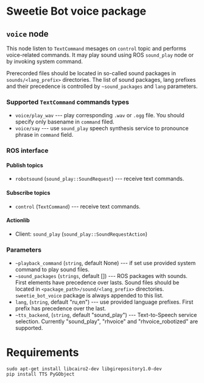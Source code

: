 Sweetie Bot voice package 
=========================

`voice` node
------------------

This node listen to `TextCommand` mesages on `control` topic and performs voice-related commands.
It may play sound using ROS `sound_play` node or by invoking system command.

Prerecorded files should be located in so-called sound packages in `sounds/<lang_prefix>` directories.
The list of sound packages, lang prefixes and their precedence is controlled by `~sound_packages` and `lang`
parameters.


### Supported `TextCommand` commands types

* `voice/play_wav` --- play corresponding `.wav` or `.ogg` file. You should specify only basename in `command` filed.
* `voice/say` --- use `sound_play` speech synthesis service to pronounce phrase in `command` field.

### ROS interface

#### Publish topics

* `robotsound` (`sound_play::SoundRequest`) --- receive text commands.

#### Subscribe topics

* `control` (`TextCommand`) --- receive text commands.

#### Actionlib

* Client: `sound_play` (`sound_play::SoundRequestAction`)

### Parameters

* `~playback_command` (`string`, default None) --- if set use provided system command to play sound files.
* `~sound_packages` (`strings`, default []) --- ROS packages with sounds. First elements have precedence over lasts. 
    Sound files should be located in `<package_path>/sound/<lang_prefix>` directories. `sweetie_bot_voice` package is always appended to this list.
* `lang`, (`string`, default "ru,en") --- use provided language prefixes.  First prefix has precedence over the last.
* `~tts_backend`, (`string`, default "sound_play") --- Text-to-Speech service selection. Currently "sound_play", "rhvoice" and "rhvoice_robotized" are supported.

# Requirements

```
sudo apt-get install libcairo2-dev libgirepository1.0-dev
pip install TTS PyGObject
```
